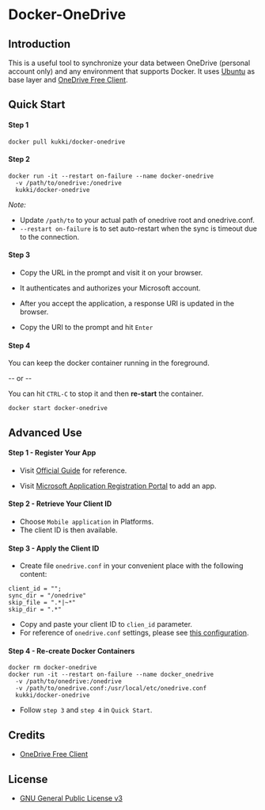 # Docker-OneDrive



## Introduction

This is a useful tool to synchronize your data between OneDrive (personal account only) and any environment that supports Docker. It uses [Ubuntu](https://hub.docker.com/_/ubuntu/) as base layer and [OneDrive Free Client](https://github.com/skilion/onedrive).



## Quick Start

#### Step 1

```shell
docker pull kukki/docker-onedrive
```

#### Step 2

```shell
docker run -it --restart on-failure --name docker-onedrive
  -v /path/to/onedrive:/onedrive
  kukki/docker-onedrive
```

*Note:*

- Update `/path/to` to your actual path of onedrive root and onedrive.conf.
- `--restart on-failure` is to set auto-restart when the sync is timeout due to the connection.

#### Step 3

* Copy the URL in the prompt and visit it on your browser.

* It authenticates and authorizes your Microsoft account.

* After you accept the application, a response URI is updated in the browser.

* Copy the URI to the prompt and hit `Enter`

#### Step 4

You can keep the docker container running in the foreground.

-- or --

You can hit `CTRL-C` to stop it and then **re-start** the container.

```shell
docker start docker-onedrive
```



## Advanced Use

#### Step 1 - Register Your App

* Visit [Official Guide](https://dev.onedrive.com/app-registration.htm) for reference.


* Visit [Microsoft Application Registration Portal](https://apps.dev.microsoft.com/?referrer=https%3A%2F%2Fdev.onedrive.com%2Fapp-registration.htm) to add an app.

#### Step 2 - Retrieve Your Client ID

* Choose `Mobile application` in Platforms.
* The client ID is then available.

#### Step 3 - Apply the Client ID

* Create file `onedrive.conf` in your convenient place with the following content:

```
client_id = "";
sync_dir = "/onedrive"
skip_file = ".*|~*"
skip_dir = ".*"
```

* Copy and paste your client ID to `clien_id` parameter.
* For reference of `onedrive.conf` settings, please see [this configuration](https://github.com/skilion/onedrive#configuration).

#### Step 4 - Re-create Docker Containers

```
docker rm docker-onedrive
docker run -it --restart on-failure --name docker_onedrive
  -v /path/to/onedrive:/onedrive
  -v /path/to/onedrive.conf:/usr/local/etc/onedrive.conf
  kukki/docker-onedrive
```

* Follow `step 3` and `step 4` in `Quick Start`.



## Credits

* [OneDrive Free Client](https://github.com/skilion/onedrive)



## License

* [GNU General Public License v3](http://www.gnu.org/licenses/gpl-3.0.en.html)
